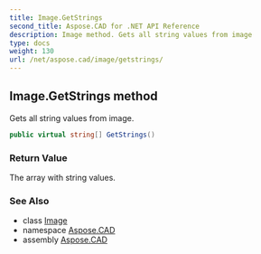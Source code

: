```yaml
---
title: Image.GetStrings
second_title: Aspose.CAD for .NET API Reference
description: Image method. Gets all string values from image
type: docs
weight: 130
url: /net/aspose.cad/image/getstrings/
---
```

## Image.GetStrings method

Gets all string values from image.

```csharp
public virtual string[] GetStrings()
```

### Return Value

The array with string values.

### See Also

* class [Image](../)
* namespace [Aspose.CAD](../../image/)
* assembly [Aspose.CAD](../../../)



